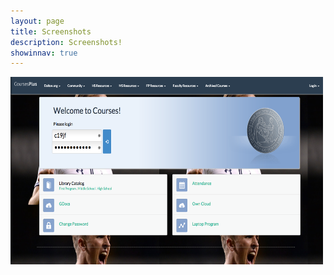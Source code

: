 ```yaml
---
layout: page
title: Screenshots
description: Screenshots!
showinnav: true
---
```


![Screenshot 1](/img/screenshot1.png)

<style>
img {
	width: 500px;
	height: 300px;
}
</style>
